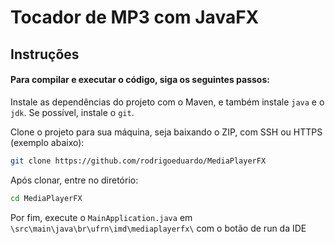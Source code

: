 # Tocador de MP3 com JavaFX


## Instruções

#### Para compilar e executar o código, siga os seguintes passos:

Instale as dependências do projeto com o Maven, e também instale `java` e o `jdk`. Se possível, instale o `git`.

Clone o projeto para sua máquina, seja baixando o ZIP, com SSH ou HTTPS (exemplo abaixo):
```bash
git clone https://github.com/rodrigoeduardo/MediaPlayerFX
```

Após clonar, entre no diretório:

```bash
cd MediaPlayerFX
```

Por fim, execute o `MainApplication.java` em `\src\main\java\br\ufrn\imd\mediaplayerfx\` com o botão de run da IDE
